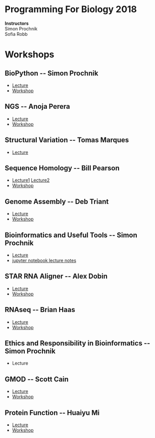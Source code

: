 # Programming For Biology 2018

__Instructors__  
Simon Prochnik  
Sofia Robb     

# Workshops

## BioPython  -- Simon Prochnik
  - [Lecture](../lectures/biopython.md)
  - [Workshop](../problemsets/biopython_problemset.md)
## NGS -- Anoja Perera
  - [Lecture](NGS/tbd.pdf) 
  - [Workshop](NGS)
## Structural Variation -- Tomas Marques
  - [Lecture](../lectures/CSH_TMB_2018%20copy2pg.pdf)
## Sequence Homology -- Bill Pearson
  - [Lecture1](Sequence_homology/tbd) [Lecture2](workshops/Sequence_homology/tbd.pdf)
  - [Workshop](Sequence_homology/tdb)
## Genome Assembly -- Deb Triant
  - [Lecture](../lectures/tbd.pdf)
  - [Workshop](GenomeAssembly)
## Bioinformatics and Useful Tools -- Simon Prochnik
  - [Lecture](../lectures/tbd)
  - [jupyter notebook lecture notes](lectures/jupyterNotebook.md)
## STAR RNA Aligner -- Alex Dobin
  - [Lecture](STAR_RNA_aligner/tbd)
  - [Workshop](STAR_RNA_aligner)
## RNAseq -- Brian Haas
  - [Lecture](RNAseq/tbd)
  - [Workshop](RNAseq) 
## Ethics and Responsibility in Bioinformatics -- Simon Prochnik
  - Lecture
## GMOD -- Scott Cain
  - [Lecture](GMOD/tbd)
  - [Workshop](GMOD)
## Protein Function -- Huaiyu Mi
  - [Lecture](Protein_Function_Annotation/tdb)
  - [Workshop](Protein_Function_Annotation)
